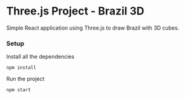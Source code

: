 # Three.js Project - Brazil 3D

Simple React application using Three.js to draw Brazil with 3D cubes.

### Setup

Install all the dependencies

`npm install`

Run the project

`npm start`
